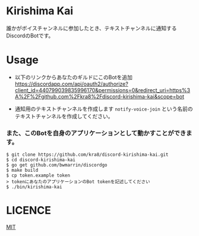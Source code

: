 # Kirishima Kai

誰かがボイスチャンネルに参加したとき、テキストチャンネルに通知するDiscordのBotです。 

# Usage
- 以下のリンクからあなたのギルドにこのBotを追加
https://discordapp.com/api/oauth2/authorize?client_id=440799039835996170&permissions=0&redirect_uri=https%3A%2F%2Fgithub.com%2Fkra8%2Fdiscord-kirishima-kai&scope=bot

- 通知用のテキストチャンネルを作成します
`notify-voice-join` という名前のテキストチャンネルを作成してください。

### また、このBotを自身のアプリケーションとして動かすことができます。
```
$ git clone https://github.com/kra8/discord-kirishima-kai.git
$ cd discord-kirishima-kai
$ go get github.com/bwmarrin/discordgo
$ make build
$ cp token.example token
> tokenにあなたのアプリケーションのBot tokenを記述してください
$ ./bin/kirishima-kai
```

# LICENCE
[MIT](https://github.com/kra8/discord-kirishima-kai/blob/master/LICENCE)
